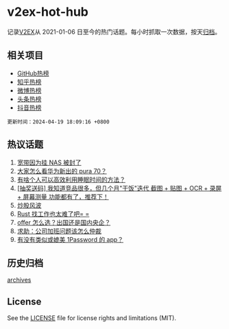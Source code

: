 # v2ex-hot-hub

 记录[V2EX](https://www.v2ex.com/)从 2021-01-06 日至今的热门话题。每小时抓取一次数据，按天[归档](archives)。
 
 ## 相关项目

- [GitHub热榜](https://github.com/lonnyzhang423/github-hot-hub)
- [知乎热榜](https://github.com/lonnyzhang423/zhihu-hot-hub)
- [微博热榜](https://github.com/lonnyzhang423/weibo-hot-hub)
- [头条热榜](https://github.com/lonnyzhang423/toutiao-hot-hub)
- [抖音热榜](https://github.com/lonnyzhang423/douyin-hot-hub)


 `更新时间：2024-04-19 18:09:16 +0800`

## 热议话题

1. [宽带因为挂 NAS 被封了](https://www.v2ex.com/t/1033800)
1. [大家怎么看华为新出的 pura 70？](https://www.v2ex.com/t/1033931)
1. [有啥个人可以高效利用睡眠时间的方法？](https://www.v2ex.com/t/1033796)
1. [[抽奖送码] 我知道竞品很多，但几个月"干饭"迭代 截图 + 贴图 + OCR + 录屏 + 屏幕测量 功能都有了，推荐下！](https://www.v2ex.com/t/1033803)
1. [炒股风波](https://www.v2ex.com/t/1033945)
1. [Rust 找工作也太难了吧= =](https://www.v2ex.com/t/1033729)
1. [offer 怎么选？出国还是国内央企？](https://www.v2ex.com/t/1033840)
1. [求助：公司加班问题该怎么仲裁](https://www.v2ex.com/t/1033844)
1. [有没有类似或媲美 1Password 的 app？](https://www.v2ex.com/t/1033795)

## 历史归档

[archives](archives)

## License

See the [LICENSE](LICENSE) file for license rights and limitations (MIT).
